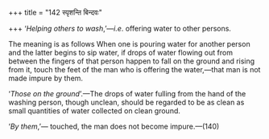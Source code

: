 +++
title = "142 स्पृशन्ति बिन्दवः"

+++
‘*Helping others to wash*,’—*i.e*. offering water to other persons.

The meaning is as follows When one is pouring water for another person
and the latter begins to sip water, if drops of water flowing out from
between the fingers of that person happen to fall on the ground and
rising from it, touch the feet of the man who is offering the
water,—that man is not made impure by them.

‘*Those on the ground*’.—The drops of water fulling from the hand of the
washing person, though unclean, should be regarded to be as clean as
small quantities of water collected on clean ground.

‘*By them*,’— touched, the man does not become impure.—(140)


